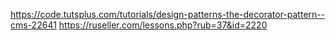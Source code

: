 https://code.tutsplus.com/tutorials/design-patterns-the-decorator-pattern--cms-22641
https://ruseller.com/lessons.php?rub=37&id=2220